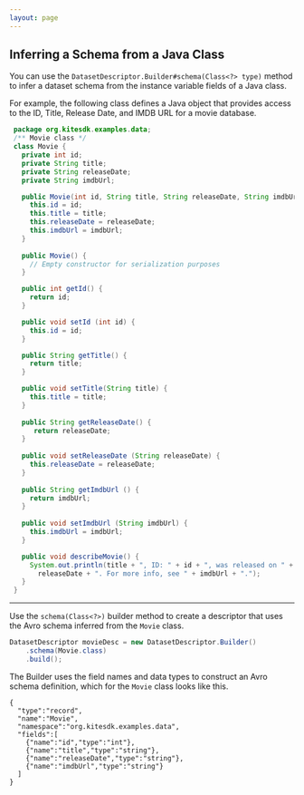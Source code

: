 ```yaml
---
layout: page
---
```


## Inferring a Schema from a Java Class

You can use the `DatasetDescriptor.Builder#schema(Class<?> type)` method to infer a dataset schema from the instance variable fields of a Java class.

For example, the following class defines a Java object that provides access to the ID, Title, Release Date, and IMDB URL for a movie database.

```java
 package org.kitesdk.examples.data;
 /** Movie class */
 class Movie {
   private int id;
   private String title;
   private String releaseDate;
   private String imdbUrl;

   public Movie(int id, String title, String releaseDate, String imdbUrl) {
     this.id = id;
     this.title = title;
     this.releaseDate = releaseDate;
     this.imdbUrl = imdbUrl;
   }
	
   public Movie() {
     // Empty constructor for serialization purposes
   }

   public int getId() {
     return id;
   }

   public void setId (int id) {
     this.id = id;
   }

   public String getTitle() {
     return title;
   }

   public void setTitle(String title) {
     this.title = title;
   }
  
   public String getReleaseDate() {
      return releaseDate;
   }
  
   public void setReleaseDate (String releaseDate) {
     this.releaseDate = releaseDate;
   }
  
   public String getImdbUrl () {
     return imdbUrl;
   }
  
   public void setImdbUrl (String imdbUrl) {
     this.imdbUrl = imdbUrl;
   }

   public void describeMovie() {
     System.out.println(title + ", ID: " + id + ", was released on " + 
       releaseDate + ". For more info, see " + imdbUrl + ".");
   }
 }
```

***
Use the `schema(Class<?>)` builder method to create a descriptor that uses the Avro schema inferred from the `Movie` class.

```java
DatasetDescriptor movieDesc = new DatasetDescriptor.Builder()
    .schema(Movie.class)
    .build();
```

The Builder uses the field names and data types to construct an Avro schema definition, which for the `Movie` class looks like this.

```
{
  "type":"record",
  "name":"Movie",
  "namespace":"org.kitesdk.examples.data",
  "fields":[
    {"name":"id","type":"int"},
    {"name":"title","type":"string"},
    {"name":"releaseDate","type":"string"},
    {"name":"imdbUrl","type":"string"}
  ]
}
```
